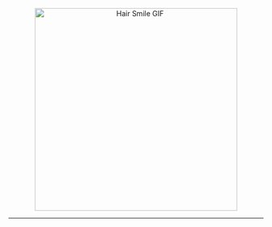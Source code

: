 

<p align="center">
  <img src="https://github.com/yigitdemirel739/yigitdemirel739/blob/main/Hair%20Smile%20GIF.gif?raw=true" width="400" alt="Hair Smile GIF" />
</p>

---


 
